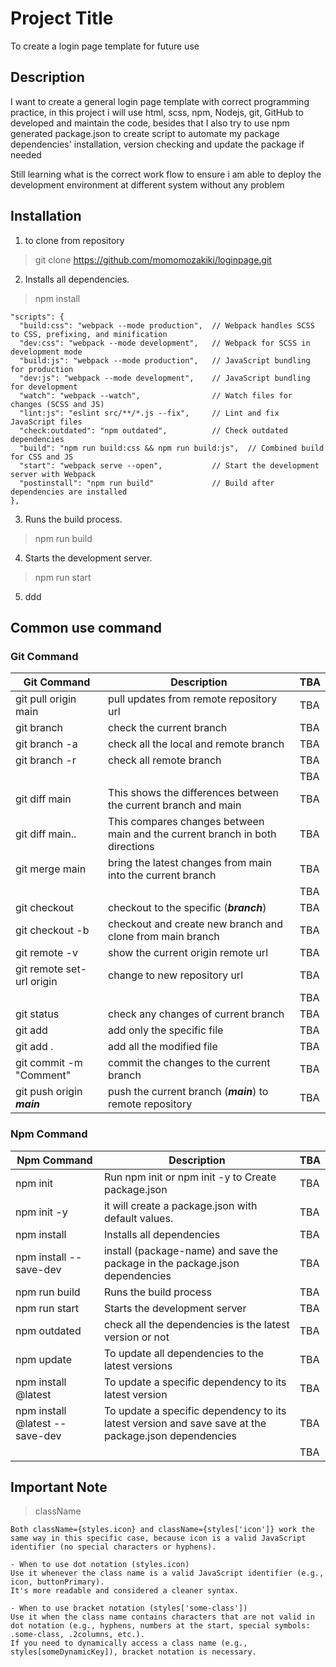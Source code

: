 # Project Title 
To create a login page template for future use

## Description 
I want to create a general login page template with correct programming practice,
in this project i will use html, scss, npm, Nodejs, git, GitHub to developed and maintain the code,
besides that I also try to use npm generated package.json to create script to automate my 
package dependencies' installation, version checking and update the package if needed

Still learning what is the correct work flow to ensure i am able to deploy the 
development environment at different system without any problem

## Installation 
1. to clone from repository
> git clone https://github.com/momomozakiki/loginpage.git

2. Installs all dependencies.
> npm install

```
"scripts": {
  "build:css": "webpack --mode production",  // Webpack handles SCSS to CSS, prefixing, and minification
  "dev:css": "webpack --mode development",   // Webpack for SCSS in development mode
  "build:js": "webpack --mode production",   // JavaScript bundling for production
  "dev:js": "webpack --mode development",    // JavaScript bundling for development
  "watch": "webpack --watch",                // Watch files for changes (SCSS and JS)
  "lint:js": "eslint src/**/*.js --fix",     // Lint and fix JavaScript files
  "check:outdated": "npm outdated",          // Check outdated dependencies
  "build": "npm run build:css && npm run build:js",  // Combined build for CSS and JS
  "start": "webpack serve --open",           // Start the development server with Webpack
  "postinstall": "npm run build"             // Build after dependencies are installed
},
```

3. Runs the build process.
> npm run build

4. Starts the development server.
> npm run start

5. ddd



## Common use command
### Git Command
| Git Command                                    | Description                                                                  | TBA  |
|------------------------------------------------|------------------------------------------------------------------------------|------|
| git pull origin main                           | pull updates from remote repository url                                      | TBA  |
| git branch                                     | check the current branch                                                     | TBA  |
| git branch -a                                  | check all the local and remote branch                                        | TBA  |
| git branch -r                                  | check all remote branch                                                      | TBA  |
|                                                |                                                                              | TBA  |
| git diff main                                  | This shows the differences between the current branch and main               | TBA  |
| git diff main..<current-branch>                | This compares changes between main and the current branch in both directions | TBA  |
| git merge main                                 | bring the latest changes from main into the current branch                   | TBA  |
|                                                |                                                                              | TBA  |
| git checkout <branch-name>                     | checkout to the specific (***branch***)                                      | TBA  |
| git checkout -b <new-branch>                   | checkout and create new branch and clone from main branch                    | TBA  |
| git remote -v                                  | show the current origin remote url                                           | TBA  |
| git remote set-url origin <new-repository-url> | change to new repository url                                                 | TBA  |
|                                                |                                                                              | TBA  |
| git status                                     | check any changes of current branch                                          | TBA  |
| git add <file>                                 | add only the specific file                                                   | TBA  |
| git add .                                      | add all the modified file                                                    | TBA  |
| git commit -m "Comment"                        | commit the changes to the current branch                                     | TBA  |
| git push origin ***main***                     | push the current branch (***main***) to remote repository                    | TBA  |

### Npm Command
| Npm Command                                  | Description                                                                                          | TBA  |
|----------------------------------------------|------------------------------------------------------------------------------------------------------|------|
| npm init                                     | Run npm init or npm init -y to Create package.json                                                   | TBA  |
| npm init -y                                  | it will create a package.json with default values.                                                   | TBA  |
| npm install                                  | Installs all dependencies                                                                            | TBA  |
| npm install <package-name> --save-dev        | install (package-name) and save the package in the package.json dependencies                         | TBA  |
| npm run build                                | Runs the build process                                                                               | TBA  |
| npm run start                                | Starts the development server                                                                        | TBA  |
| npm outdated                                 | check all the dependencies is the latest version or not                                              | TBA  |
| npm update                                   | To update all dependencies to the latest versions                                                    | TBA  |
| npm install <package-name>@latest            | To update a specific dependency to its latest version                                                | TBA  |
| npm install <package-name>@latest --save-dev | To update a specific dependency to its latest version and save save at the package.json dependencies | TBA  |
|                                              |                                                                                                      | TBA  |


## Important Note
> className
```
Both className={styles.icon} and className={styles['icon']} work the same way in this specific case, because icon is a valid JavaScript identifier (no special characters or hyphens).

- When to use dot notation (styles.icon)
Use it whenever the class name is a valid JavaScript identifier (e.g., icon, buttonPrimary).
It's more readable and considered a cleaner syntax.

- When to use bracket notation (styles['some-class'])
Use it when the class name contains characters that are not valid in dot notation (e.g., hyphens, numbers at the start, special symbols: .some-class, .2columns, etc.).
If you need to dynamically access a class name (e.g., styles[someDynamicKey]), bracket notation is necessary.
```




